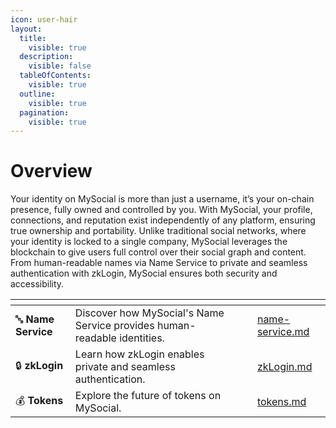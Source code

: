```yaml
---
icon: user-hair
layout:
  title:
    visible: true
  description:
    visible: false
  tableOfContents:
    visible: true
  outline:
    visible: true
  pagination:
    visible: true
---
```


# Overview

Your identity on MySocial is more than just a username, it’s your on-chain presence, fully owned and controlled by you. With MySocial, your profile, connections, and reputation exist independently of any platform, ensuring true ownership and portability. Unlike traditional social networks, where your identity is locked to a single company, MySocial leverages the blockchain to give users full control over their social graph and content. From human-readable names via Name Service to private and seamless authentication with zkLogin, MySocial ensures both security and accessibility.

<table data-view="cards"><thead><tr><th></th><th></th><th data-hidden data-card-cover data-type="files"></th><th data-hidden></th><th data-hidden data-card-target data-type="content-ref"></th></tr></thead><tbody><tr><td>🔤 <strong>Name Service</strong></td><td>Discover how MySocial's Name Service provides human-readable identities.</td><td></td><td></td><td><a href="name-service.md">name-service.md</a></td></tr><tr><td>🔒 <strong>zkLogin</strong></td><td>Learn how zkLogin enables private and seamless authentication.</td><td></td><td></td><td><a href="zkLogin.md">zkLogin.md</a></td></tr><tr><td>💰 <strong>Tokens</strong></td><td>Explore the future of tokens on MySocial.</td><td></td><td></td><td><a href="tokens.md">tokens.md</a></td></tr></tbody></table>
